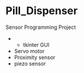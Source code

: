 # Pill_Dispenser
Sensor Programming Project
- * tkinter GUI
- Servo motor
- Proximity sensor
- piezo sensor

